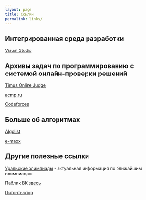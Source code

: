 ```yaml
---
layout: page
title: Ссылки
permalink: links/
---
```

## Интегрированная среда разработки
[Visual Studio](https://visualstudio.microsoft.com/ru/vs/) 

## Архивы задач по программированию с системой онлайн-проверки решений
[Timus Online Judge](http://acm.timus.ru) 

[acmp.ru](https://acmp.ru)

[Codeforces](https://codeforces.com)

## Больше об алгоритмах
[Algolist](http://algolist.manual.ru)

[e-maxx](http://www.e-maxx-ru.1gb.ru)

## Другие полезные ссылки
[Уральские олимпиады](http://acm.urfu.ru) - актуальная информация по ближайшим олимпиадам

Паблик ВК [здесь](https://vk.com/icpc_urfu_school)

[Питонтьютор](https://pythontutor.ru)
